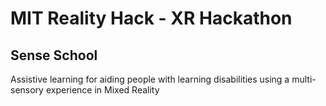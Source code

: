 # MIT Reality Hack - XR Hackathon

## Sense School

Assistive learning for aiding people with learning disabilities using a multi-sensory experience in Mixed Reality
